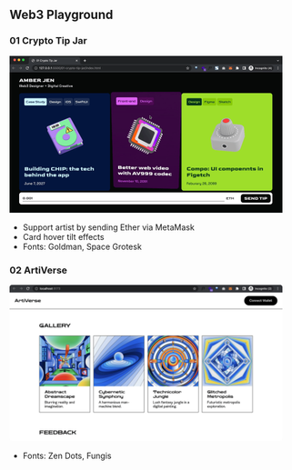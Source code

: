 ## Web3 Playground

### 01 Crypto Tip Jar
<img src="./screenshots/01-crypto-tip-jar.gif" width="480" alt="" />

- Support artist by sending Ether via MetaMask
- Card hover tilt effects
- Fonts: Goldman, Space Grotesk


### 02 ArtiVerse
<img src="./screenshots/02-arti-verse.png" width="480" alt="" />

- Fonts: Zen Dots, Fungis